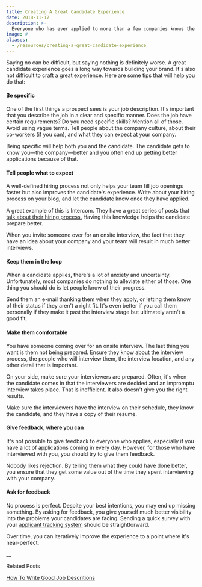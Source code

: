 ```yaml
---
title: Creating A Great Candidate Experience
date: 2018-11-17
description: >-
  Everyone who has ever applied to more than a few companies knows the drill. You prepare your resume, a great cover letter, you meticulously put together a list of companies you wish to apply to, you send those applications, and … silence. You're lucky if companies respond to you at all. Even when you do have a conversation going, many companies simply ghost on candidates.
image: #
aliases:
  - /resources/creating-a-great-candidate-experience
---
```


Saying no can be difficult, but saying nothing is definitely worse. A great candidate experience goes a long way towards building your brand. It's also not difficult to craft a great experience. Here are some tips that will help you do that:

#### Be specific

One of the first things a prospect sees is your job description. It's important that you describe the job in a clear and specific manner. Does the job have certain requirements? Do you need specific skills? Mention all of those. Avoid using vague terms. Tell people about the company culture, about their co-workers (if you can), and what they can expect at your company.

Being specific will help both you and the candidate. The candidate gets to know you—the company—better and you often end up getting better applications because of that.

#### Tell people what to expect

A well-defined hiring process not only helps your team fill job openings faster but also improves the candidate's experience. Write about your hiring process on your blog, and let the candidate know once they have applied.

A great example of this is Intercom. They have a great series of posts that [talk about their hiring process.](https://www.intercom.com/blog/how-we-hire-engineers-part-1/) Having this knowledge helps the candidate prepare better.

When you invite someone over for an onsite interview, the fact that they have an idea about your company and your team will result in much better interviews.

#### Keep them in the loop

When a candidate applies, there's a lot of anxiety and uncertainty. Unfortunately, most companies do nothing to alleviate either of those. One thing you should do is let people know of their progress.

Send them an e-mail thanking them when they apply, or letting them know of their status if they aren't a right fit. It's even better if you call them personally if they make it past the interview stage but ultimately aren't a good fit.

#### Make them comfortable

You have someone coming over for an onsite interview. The last thing you want is them not being prepared. Ensure they know about the interview process, the people who will interview them, the interview location, and any other detail that is important.

On your side, make sure your interviewers are prepared. Often, it's when the candidate comes in that the interviewers are decided and an impromptu interview takes place. That is inefficient. It also doesn't give you the right results.

Make sure the interviewers have the interview on their schedule, they know the candidate, and they have a copy of their resume.

#### Give feedback, where you can

It's not possible to give feedback to everyone who applies, especially if you have a lot of applications coming in every day. However, for those who have interviewed with you, you should try to give them feedback.

Nobody likes rejection. By telling them what they could have done better, you ensure that they get some value out of the time they spent interviewing with your company.

#### Ask for feedback

No process is perfect. Despite your best intentions, you may end up missing something. By asking for feedback, you give yourself much better visibility into the problems your candidates are facing. Sending a quick survey with your [applicant tracking system](/) should be straightforward.

Over time, you can iteratively improve the experience to a point where it's near-perfect.

\_\_

Related Posts

[How To Write Good Job Descritions](/resources/posting-jobs/write-good-job-descriptions)
